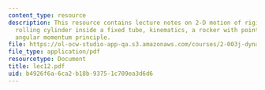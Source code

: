 ```yaml
---
content_type: resource
description: This resource contains lecture notes on 2-D motion of rigid bodies, a
  rolling cylinder inside a fixed tube, kinematics, a rocker with point mass, and
  angular momentum principle.
file: https://ol-ocw-studio-app-qa.s3.amazonaws.com/courses/2-003j-dynamics-and-control-i-spring-2007/b4926f6a6ca2b18b93751c709ea3d6d6_lec12.pdf
file_type: application/pdf
resourcetype: Document
title: lec12.pdf
uid: b4926f6a-6ca2-b18b-9375-1c709ea3d6d6
---
```

